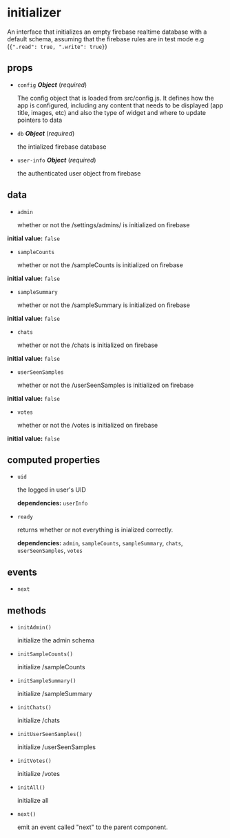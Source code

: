 # initializer 

An interface that initializes an empty firebase realtime database
with a default schema, assuming that the firebase rules are in test mode
e.g (`{".read": true, ".write": true}`) 

## props 

- `config` ***Object*** (*required*) 

  The config object that is loaded from src/config.js.
  It defines how the app is configured, including
  any content that needs to be displayed (app title, images, etc)
  and also the type of widget and where to update pointers to data 

- `db` ***Object*** (*required*) 

  the intialized firebase database 

- `user-info` ***Object*** (*required*) 

  the authenticated user object from firebase 

## data 

- `admin` 

  whether or not the /settings/admins/<username> is initialized on firebase 

**initial value:** `false` 

- `sampleCounts` 

  whether or not the /sampleCounts is initialized on firebase 

**initial value:** `false` 

- `sampleSummary` 

  whether or not the /sampleSummary is initialized on firebase 

**initial value:** `false` 

- `chats` 

  whether or not the /chats is initialized on firebase 

**initial value:** `false` 

- `userSeenSamples` 

  whether or not the /userSeenSamples is initialized on firebase 

**initial value:** `false` 

- `votes` 

  whether or not the /votes is initialized on firebase 

**initial value:** `false` 

## computed properties 

- `uid` 

  the logged in user's UID 

   **dependencies:** `userInfo` 

- `ready` 

  returns whether or not everything is inialized correctly. 

   **dependencies:** `admin`, `sampleCounts`, `sampleSummary`, `chats`, `userSeenSamples`, `votes` 


## events 

- `next` 

## methods 

- `initAdmin()` 

  initialize the admin schema 

- `initSampleCounts()` 

  initialize /sampleCounts 

- `initSampleSummary()` 

  initialize /sampleSummary 

- `initChats()` 

  initialize /chats 

- `initUserSeenSamples()` 

  initialize /userSeenSamples 

- `initVotes()` 

  initialize /votes 

- `initAll()` 

  initialize all 

- `next()` 

  emit an event called "next" to the parent component. 

